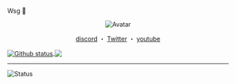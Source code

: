 Wsg 👋


<p align="center">  
  <img src="https://cdn.discordapp.com/attachments/744749572177395862/840931556796137502/7db1a0dba56a9a18537827287aedbf24.png" alt="Avatar">
</p>
<p align="center">
<p align="center">
</p>
<p align="center">
<a href="https://discord.com/users/744709662242504748">discord</a>
    ・
    <a href="https://www.instagram.com/bluuwyd/">Twitter</a>
    ・
    <a href="https://www.youtube.com/channel/UCEy_B2lGn_h4ojRp2M92DDw">youtube</a>
    
</p>


<a href="https://github.com/bluuxyz">
  <img align="center" src="https://github-readme-stats.vercel.app/api?username=bluuxyz&show_icons=true&theme=radical" alt="Github status" />
</a>
<a href="https://github.com/bluuxyz">
  <img align="center" src="https://github-readme-stats.vercel.app/api/top-langs/?username=bluuxyz&layout=compact&theme=radical" />
</a>


___
<p align="left"> <img src="https://komarev.com/ghpvc/?username=bluuxyz" alt="Status" /> </p>


